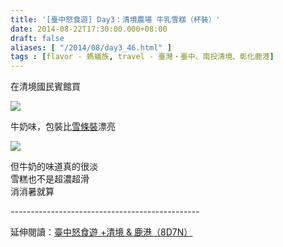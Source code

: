 ```yaml
---
title: '[臺中怒食遊] Day3：清境農場 牛乳雪糕（杯裝）'
date: 2014-08-22T17:30:00.000+08:00
draft: false
aliases: [ "/2014/08/day3_46.html" ]
tags : [flavor - 螞蟻族, travel - 臺灣・臺中、南投清境、彰化鹿港]
---
```


在清境國民賓館買  

![](/images/taichung3e.jpg)

牛奶味，包裝比[雪條裝](https://hidie.net/taichung2f/)漂亮  

![](/images/taichung3e1.jpg)

但牛奶的味道真的很淡  
雪糕也不是超濃超滑  
消消暑就算  
  
\-----------------------------------------------  
  
延伸閱讀：[臺中怒食遊 +清境 & 鹿港（8D7N）](https://hidie.net/taichung8d7n/)
